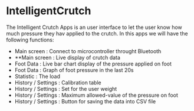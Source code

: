 # IntelligentCrutch

The Intelligent Crutch Apps is an user interface to let the user know how much pressure they hav applied to the crutch. In this apps we will have the following functions:
- Main screen : Connect to microcontroller throught Bluetooth
- **Main screen : Live display of crutch data
- Foot Data : Live bar chart display of the pressure applied on foot
- Foot Data : Graph of foot pressure in the last 20s
- Statistic : The load 
- History / Settings : Calibration table
- History / Settings : Set for the user weight
- History / Settings : Maximum allowed-value of the pressure on foot
- History / Settings : Button for saving the data into CSV file